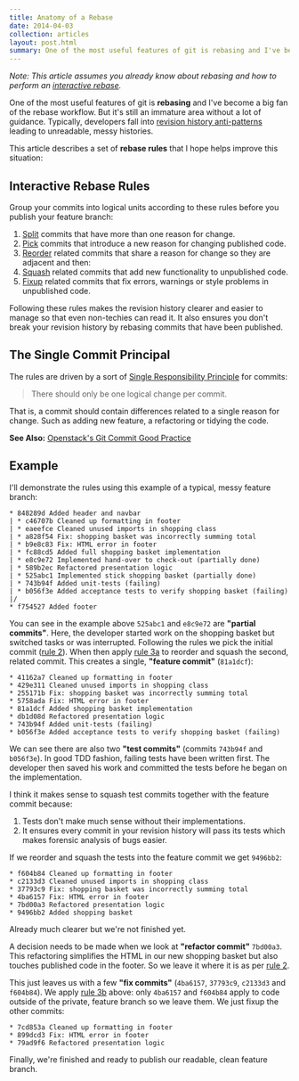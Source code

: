 ```yaml
---
title: Anatomy of a Rebase
date: 2014-04-03
collection: articles
layout: post.html
summary: One of the most useful features of git is rebasing and I've become a big fan of the rebase workflow. But it's still an immature area without a lot of guidance. Typically, developers fall into revision history anti-patterns leading to unreadable, messy histories. This article describes a set of rebase rules that I hope helps improve this situation...
---
```


*Note: This article assumes you already know about rebasing and how to perform an [interactive rebase](http://git-scm.com/book/en/Git-Tools-Rewriting-History).*

One of the most useful features of git is **rebasing** and I've become a big fan of the rebase workflow. But it's still an immature area without a lot of guidance. Typically, developers fall into [revision history anti-patterns](http://who-t.blogspot.de/2009/12/on-commit-messages.html) leading to unreadable, messy histories.

This article describes a set of **rebase rules** that I hope helps improve this situation:

## Interactive Rebase Rules

Group your commits into logical units according to these rules before you publish your feature branch:

1. <span id="rebase-rule-1">[Split](http://git-scm.com/book/en/Git-Tools-Rewriting-History#Splitting-a-Commit) commits that have more than one reason for change.</span>
2. <span id="rebase-rule-2">[Pick](https://help.github.com/articles/interactive-rebase#pick) commits that introduce a new reason for changing published code.</span>
3. <span id="rebase-rule-3">[Reorder](http://git-scm.com/book/en/Git-Tools-Rewriting-History#Reordering-Commits) related commits that share a reason for change so they are adjacent and then:</span>
  1. <span id="rebase-rule-3a">[Squash](http://git-scm.com/book/en/Git-Tools-Rewriting-History#Squashing-Commits) related commits that add new functionality to unpublished code.</span>
  2. <span id="rebase-rule-3b">[Fixup](https://help.github.com/articles/interactive-rebase#fixup) related commits that fix errors, warnings or style problems in unpublished code.</span>

Following these rules makes the revision history clearer and easier to manage so that even non-techies can read it. It also ensures you don't break your revision history by rebasing commits that have been published.

## The Single Commit Principal

The rules are driven by a  sort of [Single Responsibility Principle](http://c2.com/cgi/wiki?SingleResponsibilityPrinciple) for commits:

> There should only be one logical change per commit.

That is, a commit should contain differences related to a single reason for change. Such as adding new feature, a refactoring or tidying the code.

**See Also:** [Openstack's Git Commit Good Practice](https://wiki.openstack.org/wiki/GitCommitMessages#Structural_split_of_changes)

## Example

I'll demonstrate the rules using this example of a typical, messy feature branch:

```
* 848289d Added header and navbar
| * c46707b Cleaned up formatting in footer
| * eaeefce Cleaned unused imports in shopping class
| * a828f54 Fix: shopping basket was incorrectly summing total
| * b9e8c83 Fix: HTML error in footer
| * fc88cd5 Added full shopping basket implementation
| * e8c9e72 Implemented hand-over to check-out (partially done)
| * 589b2ec Refactored presentation logic
| * 525abc1 Implemented stick shopping basket (partially done)
| * 743b94f Added unit-tests (failing)
| * b056f3e Added acceptance tests to verify shopping basket (failing)
|/  
* f754527 Added footer
```

You can see in the example above `525abc1` and `e8c9e72` are **"partial commits"**. Here, the developer started work on the shopping basket but switched tasks or was interrupted. Following the rules we pick the initial commit ([rule 2](#rebase-rule-2)). When then apply [rule 3a](#rebase-rule-3a) to reorder and squash the second, related commit. This creates a single, **"feature commit"** (`81a1dcf`):

```
* 41162a7 Cleaned up formatting in footer
* 429e311 Cleaned unused imports in shopping class
* 255171b Fix: shopping basket was incorrectly summing total
* 5758ada Fix: HTML error in footer
* 81a1dcf Added shopping basket implementation
* db1d08d Refactored presentation logic
* 743b94f Added unit-tests (failing)
* b056f3e Added acceptance tests to verify shopping basket (failing)
```

We can see there are also two **"test commits"** (commits `743b94f` and `b056f3e`). In good TDD fashion, failing tests have been written first. The developer then saved his work and committed the tests before he began on the implementation.

I think it makes sense to squash test commits together with the feature commit because:

1. Tests don't make much sense without their implementations.
2. It ensures every commit in your revision history will pass its tests which makes forensic analysis of bugs easier.

If we reorder and squash the tests into the feature commit we get `9496bb2`:

```
* f604b84 Cleaned up formatting in footer
* c2133d3 Cleaned unused imports in shopping class
* 37793c9 Fix: shopping basket was incorrectly summing total
* 4ba6157 Fix: HTML error in footer
* 7bd00a3 Refactored presentation logic
* 9496bb2 Added shopping basket
```

Already much clearer but we're not finished yet.

A decision needs to be made when we look at **"refactor commit"** `7bd00a3`. This refactoring simplifies the HTML in our new shopping basket but also touches published code in the footer. So we leave it where it is as per [rule 2](#rebase-rule-2).

This just leaves us with a few **"fix commits"** (`4ba6157`, `37793c9`, `c2133d3` and `f604b84`). We apply [rule 3b](#rebase-rule-3b) above: only `4ba6157` and `f604b84` apply to code outside of the private, feature branch so we leave them. We just fixup the other commits:

```
* 7cd853a Cleaned up formatting in footer
* 899dcd3 Fix: HTML error in footer
* 79ad9f6 Refactored presentation logic
```

Finally, we're finished and ready to publish our readable, clean feature branch.
